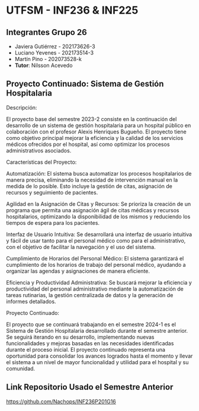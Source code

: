 # UTFSM - INF236 & INF225

## Integrantes Grupo 26
* Javiera Gutiérrez - 202173626-3
* Luciano Yevenes - 202173514-3
* Martín Pino - 202073528-k
* **Tutor**: Nilsson Acevedo

## Proyecto Continuado: Sistema de Gestión Hospitalaria

Descripción:

El proyecto base del semestre 2023-2 consiste en la continuación del desarrollo de un sistema de gestión hospitalaria para un hospital público en colaboración con el profesor Alexis Henriques Bugueño. El proyecto tiene como objetivo principal mejorar la eficiencia y la calidad de los servicios médicos ofrecidos por el hospital, así como optimizar los procesos administrativos asociados.

Características del Proyecto:

Automatización: El sistema busca automatizar los procesos hospitalarios de manera precisa, eliminando la necesidad de intervención manual en la medida de lo posible. Esto incluye la gestión de citas, asignación de recursos y seguimiento de pacientes.

Agilidad en la Asignación de Citas y Recursos: Se prioriza la creación de un programa que permita una asignación ágil de citas médicas y recursos hospitalarios, optimizando la disponibilidad de los mismos y reduciendo los tiempos de espera para los pacientes.

Interfaz de Usuario Intuitiva: Se desarrollará una interfaz de usuario intuitiva y fácil de usar tanto para el personal médico como para el administrativo, con el objetivo de facilitar la navegación y el uso del sistema.

Cumplimiento de Horarios del Personal Médico: El sistema garantizará el cumplimiento de los horarios de trabajo del personal médico, ayudando a organizar las agendas y asignaciones de manera eficiente.

Eficiencia y Productividad Administrativa: Se buscará mejorar la eficiencia y productividad del personal administrativo mediante la automatización de tareas rutinarias, la gestión centralizada de datos y la generación de informes detallados.

Proyecto Continuado:

El proyecto que se continuará trabajando en el semestre 2024-1 es el Sistema de Gestión Hospitalaria desarrollado durante el semestre anterior. Se seguirá iterando en su desarrollo, implementando nuevas funcionalidades y mejoras basadas en las necesidades identificadas durante el proceso inicial. El proyecto continuado representa una oportunidad para consolidar los avances logrados hasta el momento y llevar el sistema a un nivel de mayor funcionalidad y utilidad para el hospital y su comunidad.

## Link Repositorio Usado el Semestre Anterior
https://github.com/Nachops/INF236P201G16
